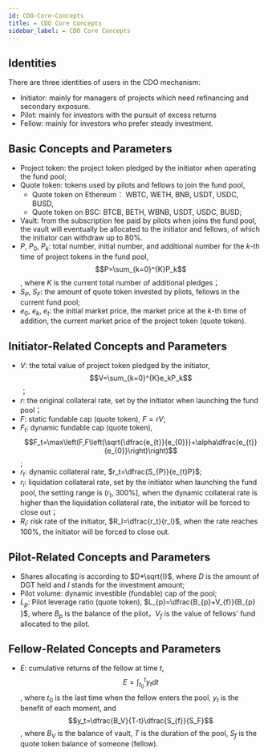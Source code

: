 ```yaml
---
id: CDO-Core-Concepts
title: ✒ CDO Core Concepts
sidebar_label: ✒ CDO Core Concepts
---
```


## Identities
There are three identities of users in the CDO mechanism:

- Initiator: mainly for managers of projects which need refinancing and secondary exposure.
- Pilot: mainly for investors with the pursuit of excess returns
- Fellow: mainly for investors who prefer steady investment.
## Basic Concepts and Parameters

- Project token: the project token pledged by the initiator when operating the fund pool;
- Quote token: tokens used by pilots and fellows to join the fund pool,
   - Quote token on Ethereum： WBTC, WETH, BNB, USDT, USDC, BUSD,
   - Quote token on BSC: BTCB, BETH, WBNB, USDT, USDC, BUSD;
- Vault: from the subscription fee paid by pilots when joins the fund pool, the vault will eventually be allocated to the initiator and fellows, of which the initiator can withdraw up to 80%.
- $P,~P_{0},~P_{k}$: total number, initial number, and additional number for the $k$-th time of project tokens in the fund pool, $$P=\sum_{k=0}^{K}P_k$$,  where $K$ is the current total number of additional pledges；
- $S_{P},~S_{F}$: the amount of quote token invested by pilots, fellows in the current fund pool;
- $e_0,~e_k,~e_t$:  the initial market price, the market price at the $k$-th time of  addition, the current market price of the project token (quote token).
## Initiator-Related Concepts and Parameters

- $V$:  the total value of project token pledged by the initiator, $$V=\sum_{k=0}^{K}e_kP_k$$；
- $r$: the original collateral rate, set by the initiator when launching the fund pool；
- $F$: static fundable cap (quote token), $F=rV$;
- $F_t$: dynamic  fundable cap (quote token), $$F_t=\max\left(F,F\left(\sqrt{\dfrac{e_{t}}{e_{0}}}+\alpha\dfrac{e_{t}}{e_{0}}\right)\right)$$;
- $r_t$: dynamic collateral rate, $r_t=\dfrac{S_{P}}{e_{t}P}$;
- $r_l$: liquidation collateral rate, set by the initiator when launching the fund pool, the setting range is $\left(r_t,~300\%\right]$, when the dynamic collateral rate is higher than the liquidation collateral rate, the initiator will be forced to close out；
- $R_I$: risk rate of the initiator, $R_I=\dfrac{r_t}{r_l}$, when the rate reaches 100%,  the initiator will be forced to close out.
## Pilot-Related Concepts and Parameters

- Shares allocating is according to $D*\sqrt{I}$, where $D$ is the amount of DGT held and $I$ stands for the investment amount;
- Pilot volume: dynamic investible (fundable) cap of the pool;
- $L_{p}$: Pilot leverage ratio (quote token), $L_{p}=\dfrac{B_{p}+V_{f}}{B_{p}
}$, where $B_{p}$ is the balance of the pilot，$V_{f}$ is the value of fellows' fund allocated to the pilot.
## Fellow-Related Concepts and Parameters

- $E$: cumulative returns of the fellow at time $t$, $$E=\int_{t_0}^ty_tdt$$, where $t_0$ is the last time when the fellow enters the pool, $y_t$ is the benefit of each moment, and $$y_t=\dfrac{B_V}{T-t}\dfrac{S_{f}}{S_F}$$, where $B_V$ is the balance of vault, $T$ is the duration of the pool, $S_f$ is the quote token  balance of someone (fellow).
